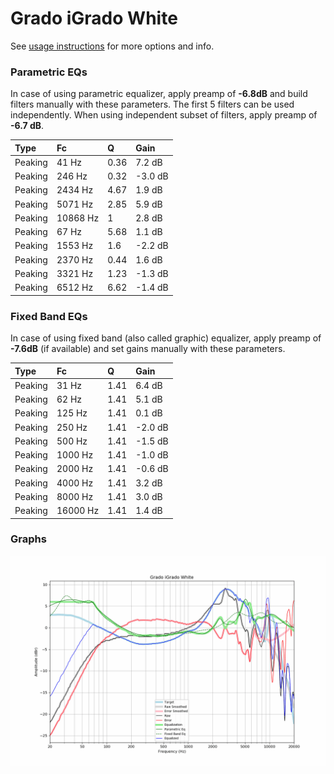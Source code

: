 # Grado iGrado White
See [usage instructions](https://github.com/jaakkopasanen/AutoEq#usage) for more options and info.

### Parametric EQs
In case of using parametric equalizer, apply preamp of **-6.8dB** and build filters manually
with these parameters. The first 5 filters can be used independently.
When using independent subset of filters, apply preamp of **-6.7 dB**.

| Type    | Fc       |    Q | Gain    |
|:--------|:---------|:-----|:--------|
| Peaking | 41 Hz    | 0.36 | 7.2 dB  |
| Peaking | 246 Hz   | 0.32 | -3.0 dB |
| Peaking | 2434 Hz  | 4.67 | 1.9 dB  |
| Peaking | 5071 Hz  | 2.85 | 5.9 dB  |
| Peaking | 10868 Hz | 1    | 2.8 dB  |
| Peaking | 67 Hz    | 5.68 | 1.1 dB  |
| Peaking | 1553 Hz  | 1.6  | -2.2 dB |
| Peaking | 2370 Hz  | 0.44 | 1.6 dB  |
| Peaking | 3321 Hz  | 1.23 | -1.3 dB |
| Peaking | 6512 Hz  | 6.62 | -1.4 dB |

### Fixed Band EQs
In case of using fixed band (also called graphic) equalizer, apply preamp of **-7.6dB**
(if available) and set gains manually with these parameters.

| Type    | Fc       |    Q | Gain    |
|:--------|:---------|:-----|:--------|
| Peaking | 31 Hz    | 1.41 | 6.4 dB  |
| Peaking | 62 Hz    | 1.41 | 5.1 dB  |
| Peaking | 125 Hz   | 1.41 | 0.1 dB  |
| Peaking | 250 Hz   | 1.41 | -2.0 dB |
| Peaking | 500 Hz   | 1.41 | -1.5 dB |
| Peaking | 1000 Hz  | 1.41 | -1.0 dB |
| Peaking | 2000 Hz  | 1.41 | -0.6 dB |
| Peaking | 4000 Hz  | 1.41 | 3.2 dB  |
| Peaking | 8000 Hz  | 1.41 | 3.0 dB  |
| Peaking | 16000 Hz | 1.41 | 1.4 dB  |

### Graphs
![](./Grado%20iGrado%20White.png)